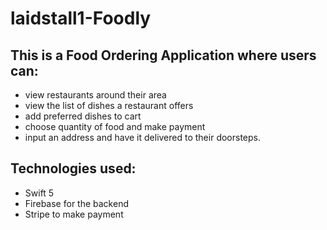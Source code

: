 # laidstall1-Foodly
## This is a Food Ordering Application where users can:

- view restaurants around their area
- view the list of dishes a restaurant offers
- add preferred dishes to cart
- choose quantity of food and make payment
- input an address and have it delivered to their doorsteps.



## Technologies used:
- Swift 5
- Firebase for the backend
- Stripe to make payment
